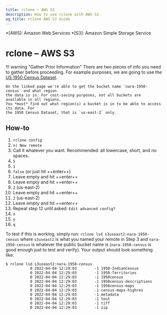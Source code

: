 ```yaml
---
title: rclone – AWS S3
description: How to use rclone with AWS S3.
og_title: rclone AWS S3 Guide
---
```


*[AWS]: Amazon Web Services
*[S3]: Amazon Simple Storage Service

# rclone – AWS S3

!!! warning "Gather Prior Information"
    There are two pieces of info you need to gather before proceeding. For example purposes,
    we are going to use the [US 1950 Census Dataset](https://www.archives.gov/developer/1950-census).
    
    On the linked page we're able to get the bucket name `nara-1950-census` and what region
    the data is in. For cost-saving purposes, not all buckets are available in all regions.
    You *must* find out what region(s) a bucket is in to be able to access its data. For
    the 1950 Census Dataset, that is `us-east-2` only.

## How-to

1. `rclone config`
2. `n) New remote`
3. Call it whatever you want. Recommended: all lowercase, short, and no spaces.
4. `5`
5. `1`
6. `false` (or just hit ++enter++)
7. Leave empty and hit ++enter++
8. Leave empty and hit ++enter++
9. `2` (us-east-2)
10. Leave empty and hit ++enter++
11. `2` (us-east-2)
12. Leave empty and hit ++enter++
13. Repeat step 12 until asked: `Edit advanced config?`
14. `n`
15. `y`
16. `q`

To test if this is working, simply run: `rclone lsd s3useast2:nara-1950-census`
where `s3useast2` is what you named your remote in Step 3 and `nara-1950-census` is
whatever the public bucket name is (`nara-1950-census` is good enough just to
test and verify). Your output should look something like:

```
$ rclone lsd s3useast2:nara-1950-census
           0 2022-04-04 12:29:03        -1 1950-IndianCensus
           0 2022-04-04 12:29:03        -1 1950-Territories
           0 2022-04-04 12:29:03        -1 1950census
           0 2022-04-04 12:29:03        -1 1950census-descriptions
           0 2022-04-04 12:29:03        -1 1950census-maps
           0 2022-04-04 12:29:03        -1 census-maps-highres
           0 2022-04-04 12:29:03        -1 metadata
           0 2022-04-04 12:29:03        -1 test
           0 2022-04-04 12:29:03        -1 tiff
           0 2022-04-04 12:29:03        -1 zip
```
